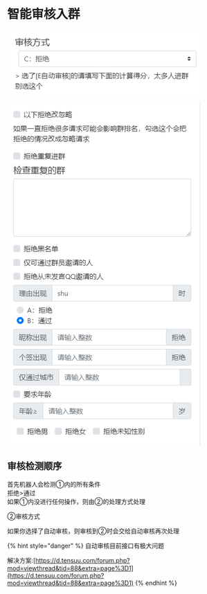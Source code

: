 # 智能审核入群

![&#x2460;](../../.gitbook/assets/image%20%286%29.png)

![&#x2461;](../../.gitbook/assets/image%20%2820%29.png)

## 审核检测顺序

首先机器人会检测①内的所有条件  
拒绝&gt;通过  
如果①内没进行任何操作，则由②的处理方式处理

②审核方式

如果你选择了自动审核，则审核到②时会交给自动审核再次处理

{% hint style="danger" %}
自动审核目前接口有极大问题

解决方案:[https://d.tensuu.com/forum.php?mod=viewthread&tid=88&extra=page%3D1](https://d.tensuu.com/forum.php?mod=viewthread&tid=88&extra=page%3D1)
{% endhint %}



